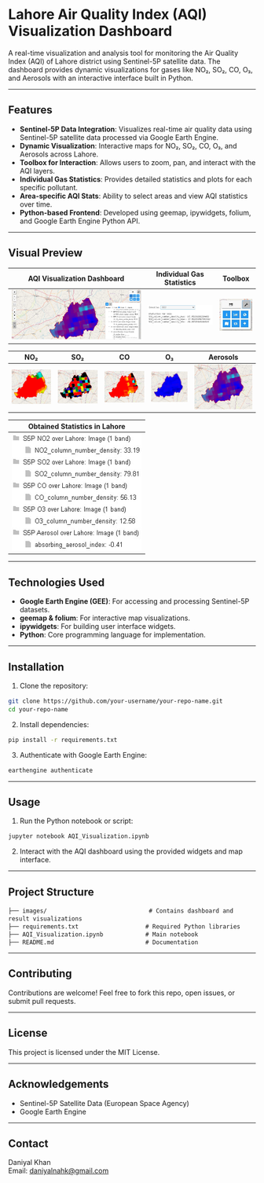 # Lahore Air Quality Index (AQI) Visualization Dashboard

A real-time visualization and analysis tool for monitoring the Air Quality Index (AQI) of Lahore district using Sentinel-5P satellite data. The dashboard provides dynamic visualizations for gases like NO₂, SO₂, CO, O₃, and Aerosols with an interactive interface built in Python.

---

## Features

- **Sentinel-5P Data Integration**: Visualizes real-time air quality data using Sentinel-5P satellite data processed via Google Earth Engine.
- **Dynamic Visualization**: Interactive maps for NO₂, SO₂, CO, O₃, and Aerosols across Lahore.
- **Toolbox for Interaction**: Allows users to zoom, pan, and interact with the AQI layers.
- **Individual Gas Statistics**: Provides detailed statistics and plots for each specific pollutant.
- **Area-specific AQI Stats**: Ability to select areas and view AQI statistics over time.
- **Python-based Frontend**: Developed using geemap, ipywidgets, folium, and Google Earth Engine Python API.

---

## Visual Preview

| AQI Visualization Dashboard | Individual Gas Statistics | Toolbox |  
|-----------------------------|---------------------------|--------|  
| ![Frontend](./images/Frontend.jpg) | ![Statistics](./images/Option%20to%20identify%20statistics%20per%20Gas.jpg) | ![Toolbox](./images/ToolBox%20To%20Interact%20with%20AQI.jpg) |

| NO₂ | SO₂ | CO | O₃ | Aerosols |
|-----|-----|----|----|---------|
| ![NO2](./images/NO2.jpg) | ![SO2](./images/SO2.jpg) | ![CO](./images/CO.jpg) | ![O3](./images/O3.jpg) | ![Aerosol](./images/aerosol.jpg) |

| Obtained Statistics in Lahore |
|-------------------------------|
| ![Stats](./images/Obtained%20Statistics%20at%20Some%20Area%20in%20Lahore%20of%20AQI.jpg) |

---

## Technologies Used

- **Google Earth Engine (GEE)**: For accessing and processing Sentinel-5P datasets.
- **geemap & folium**: For interactive map visualizations.
- **ipywidgets**: For building user interface widgets.
- **Python**: Core programming language for implementation.

---

## Installation

1. Clone the repository:

```bash
git clone https://github.com/your-username/your-repo-name.git
cd your-repo-name
```

2. Install dependencies:

```bash
pip install -r requirements.txt
```

3. Authenticate with Google Earth Engine:

```bash
earthengine authenticate
```

---

## Usage

1. Run the Python notebook or script:

```bash
jupyter notebook AQI_Visualization.ipynb
```

2. Interact with the AQI dashboard using the provided widgets and map interface.

---

## Project Structure

```
├── images/                             # Contains dashboard and result visualizations
├── requirements.txt                   # Required Python libraries
├── AQI_Visualization.ipynb            # Main notebook
├── README.md                          # Documentation
```

---

## Contributing

Contributions are welcome! Feel free to fork this repo, open issues, or submit pull requests.

---

## License

This project is licensed under the MIT License.

---

## Acknowledgements

- Sentinel-5P Satellite Data (European Space Agency)
- Google Earth Engine

---

## Contact

Daniyal Khan   
Email: daniyalnahk@gmail.com

